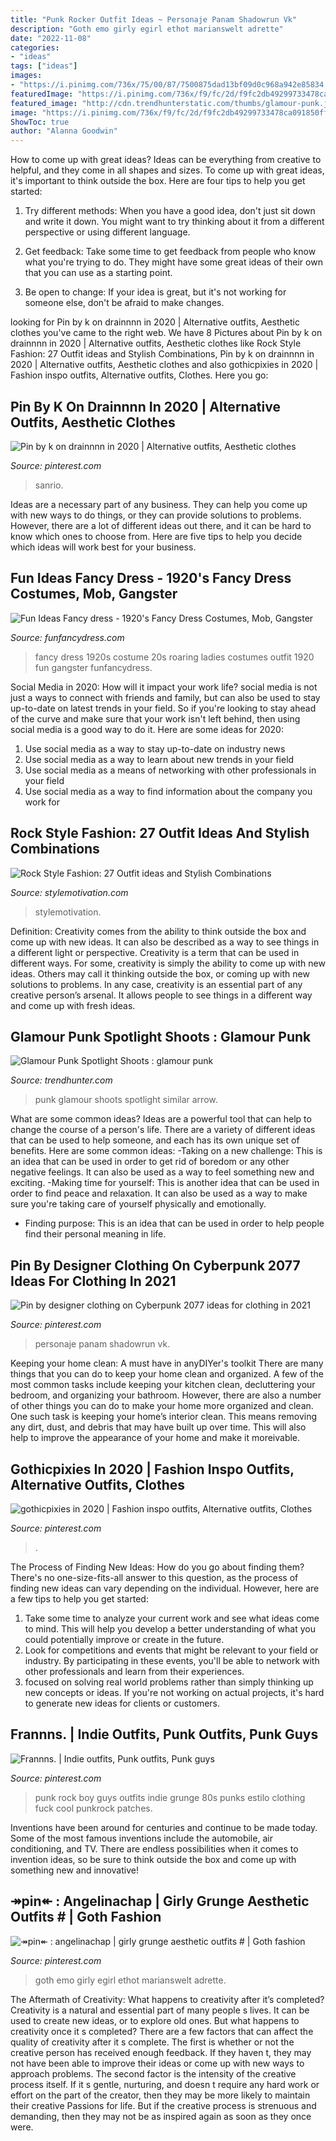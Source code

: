 ```yaml
---
title: "Punk Rocker Outfit Ideas ~ Personaje Panam Shadowrun Vk"
description: "Goth emo girly egirl ethot marianswelt adrette"
date: "2022-11-08"
categories:
- "ideas"
tags: ["ideas"]
images:
- "https://i.pinimg.com/736x/75/00/87/7500875dad13bf09d0c968a942e85834.jpg"
featuredImage: "https://i.pinimg.com/736x/f9/fc/2d/f9fc2db49299733478ca091850ff16f2.jpg"
featured_image: "http://cdn.trendhunterstatic.com/thumbs/glamour-punk.jpeg"
image: "https://i.pinimg.com/736x/f9/fc/2d/f9fc2db49299733478ca091850ff16f2.jpg"
ShowToc: true
author: "Alanna Goodwin"
---
```



How to come up with great ideas?
Ideas can be everything from creative to helpful, and they come in all shapes and sizes. To come up with great ideas, it's important to think outside the box. Here are four tips to help you get started:
1. Try different methods: When you have a good idea, don't just sit down and write it down. You might want to try thinking about it from a different perspective or using different language.

2. Get feedback: Take some time to get feedback from people who know what you're trying to do. They might have some great ideas of their own that you can use as a starting point.

3. Be open to change: If your idea is great, but it's not working for someone else, don't be afraid to make changes.

	

		
looking for Pin by k on drainnnn in 2020 | Alternative outfits, Aesthetic clothes you've came to the right web. We have 8 Pictures about Pin by k on drainnnn in 2020 | Alternative outfits, Aesthetic clothes like Rock Style Fashion: 27 Outfit ideas and Stylish Combinations, Pin by k on drainnnn in 2020 | Alternative outfits, Aesthetic clothes and also gothicpixies in 2020 | Fashion inspo outfits, Alternative outfits, Clothes. Here you go:
		
    
## Pin By K On Drainnnn In 2020 | Alternative Outfits, Aesthetic Clothes

<img loading=lazy src="https://i.pinimg.com/736x/f9/fc/2d/f9fc2db49299733478ca091850ff16f2.jpg" onerror="this.onerror=null;this.src='https://tse3.mm.bing.net/th?id=OIP.1jXtifDCul8anWsBic_ZEQHaHy&amp;pid=15.1';" alt="Pin by k on drainnnn in 2020 | Alternative outfits, Aesthetic clothes">

_Source: pinterest.com_

>sanrio. 

	

Ideas are a necessary part of any business. They can help you come up with new ways to do things, or they can provide solutions to problems. However, there are a lot of different ideas out there, and it can be hard to know which ones to choose from. Here are five tips to help you decide which ideas will work best for your business.

    
## Fun Ideas Fancy Dress - 1920&#039;s Fancy Dress Costumes, Mob, Gangster

<img loading=lazy src="https://www.funfancydress.com/media/catalog/product/cache/1/image/1200x/040ec09b1e35df139433887a97daa66f/F/U/FUN2399.jpg" onerror="this.onerror=null;this.src='https://tse4.mm.bing.net/th?id=OIP.iDMd5kFb5kw7Wf0z_F6LcAHaMh&amp;pid=15.1';" alt="Fun Ideas Fancy dress - 1920&#039;s Fancy Dress Costumes, Mob, Gangster">

_Source: funfancydress.com_

>fancy dress 1920s costume 20s roaring ladies costumes outfit 1920 fun gangster funfancydress. 

	

Social Media in 2020: How will it impact your work life?
social media is not just a ways to connect with friends and family, but can also be used to stay up-to-date on latest trends in your field. So if you're looking to stay ahead of the curve and make sure that your work isn't left behind, then using social media is a good way to do it. Here are some ideas for 2020: 
1. Use social media as a way to stay up-to-date on industry news 
2. Use social media as a way to learn about new trends in your field 
3. Use social media as a means of networking with other professionals in your field 
4. Use social media as a way to find information about the company you work for 

    
## Rock Style Fashion: 27 Outfit Ideas And Stylish Combinations

<img loading=lazy src="https://www.stylemotivation.com/wp-content/uploads/2013/09/Rock-Style-Fashion-27-Outfit-ideas-and-Stylish-Combinations-2-620x930.png" onerror="this.onerror=null;this.src='https://tse4.mm.bing.net/th?id=OIP.vbBhIJSFdnjW7JOzinY1vwHaLH&amp;pid=15.1';" alt="Rock Style Fashion: 27 Outfit ideas and Stylish Combinations">

_Source: stylemotivation.com_

>stylemotivation. 

	

Definition: Creativity comes from the ability to think outside the box and come up with new ideas. It can also be described as a way to see things in a different light or perspective.
Creativity is a term that can be used in different ways. For some, creativity is simply the ability to come up with new ideas. Others may call it thinking outside the box, or coming up with new solutions to problems. In any case, creativity is an essential part of any creative person’s arsenal. It allows people to see things in a different way and come up with fresh ideas.

    
## Glamour Punk Spotlight Shoots : Glamour Punk

<img loading=lazy src="http://cdn.trendhunterstatic.com/thumbs/glamour-punk.jpeg" onerror="this.onerror=null;this.src='https://tse3.mm.bing.net/th?id=OIP.4T4voPqPJjDSBSpTW-24sgHaLG&amp;pid=15.1';" alt="Glamour Punk Spotlight Shoots : glamour punk">

_Source: trendhunter.com_

>punk glamour shoots spotlight similar arrow. 

	

What are some common ideas?
Ideas are a powerful tool that can help to change the course of a person's life. There are a variety of different ideas that can be used to help someone, and each has its own unique set of benefits. Here are some common ideas: 
-Taking on a new challenge: This is an idea that can be used in order to get rid of boredom or any other negative feelings. It can also be used as a way to feel something new and exciting. 
-Making time for yourself: This is another idea that can be used in order to find peace and relaxation. It can also be used as a way to make sure you're taking care of yourself physically and emotionally. 
- Finding purpose: This is an idea that can be used in order to help people find their personal meaning in life.

    
## Pin By Designer Clothing On Cyberpunk 2077 Ideas For Clothing In 2021

<img loading=lazy src="https://i.pinimg.com/736x/aa/de/7a/aade7ac5f104dcd7c931d21300d5e8ce.jpg" onerror="this.onerror=null;this.src='https://tse4.mm.bing.net/th?id=OIP.mFzF4fXfZd9grBnBBsHmsAHaMO&amp;pid=15.1';" alt="Pin by designer clothing on Cyberpunk 2077 ideas for clothing in 2021">

_Source: pinterest.com_

>personaje panam shadowrun vk. 

	

Keeping your home clean: A must have in anyDIYer's toolkit
There are many things that you can do to keep your home clean and organized. A few of the most common tasks include keeping your kitchen clean, decluttering your bedroom, and organizing your bathroom. However, there are also a number of other things you can do to make your home more organized and clean. One such task is keeping your home’s interior clean. This means removing any dirt, dust, and debris that may have built up over time. This will also help to improve the appearance of your home and make it moreivable.

    
## Gothicpixies In 2020 | Fashion Inspo Outfits, Alternative Outfits, Clothes

<img loading=lazy src="https://i.pinimg.com/736x/75/00/87/7500875dad13bf09d0c968a942e85834.jpg" onerror="this.onerror=null;this.src='https://tse4.mm.bing.net/th?id=OIP.9Xr12eAbg5k2Ytm9fB-XKgHaSE&amp;pid=15.1';" alt="gothicpixies in 2020 | Fashion inspo outfits, Alternative outfits, Clothes">

_Source: pinterest.com_

>. 

	

The Process of Finding New Ideas: How do you go about finding them?
There's no one-size-fits-all answer to this question, as the process of finding new ideas can vary depending on the individual. However, here are a few tips to help you get started: 
1. Take some time to analyze your current work and see what ideas come to mind. This will help you develop a better understanding of what you could potentially improve or create in the future. 
2. Look for competitions and events that might be relevant to your field or industry. By participating in these events, you'll be able to network with other professionals and learn from their experiences. 
3. focused on solving real world problems rather than simply thinking up new concepts or ideas. If you're not working on actual projects, it's hard to generate new ideas for clients or customers. 

    
## Frannns. | Indie Outfits, Punk Outfits, Punk Guys

<img loading=lazy src="https://i.pinimg.com/736x/32/75/9f/32759fa97d0823f1715a61f854092e52--punk-boy-punkrock.jpg" onerror="this.onerror=null;this.src='https://tse3.mm.bing.net/th?id=OIP.HK8DrOYa5Q8OMwFgw4MwkAHaKT&amp;pid=15.1';" alt="Frannns. | Indie outfits, Punk outfits, Punk guys">

_Source: pinterest.com_

>punk rock boy guys outfits indie grunge 80s punks estilo clothing fuck cool punkrock patches. 

	

Inventions have been around for centuries and continue to be made today. Some of the most famous inventions include the automobile, air conditioning, and TV. There are endless possibilities when it comes to invention ideas, so be sure to think outside the box and come up with something new and innovative!

    
## ↠pin↞ : Angelinachap | Girly Grunge Aesthetic Outfits # | Goth Fashion

<img loading=lazy src="https://i.pinimg.com/736x/88/6d/51/886d511c4c7505038f5dba4d2f80751c.jpg" onerror="this.onerror=null;this.src='https://tse1.mm.bing.net/th?id=OIP.EdedN8G__cRHXkCDnEX0dgHaNJ&amp;pid=15.1';" alt="↠pin↞ : angelinachap | girly grunge aesthetic outfits # | Goth fashion">

_Source: pinterest.com_

>goth emo girly egirl ethot marianswelt adrette. 

	

The Aftermath of Creativity: What happens to creativity after it’s completed?
Creativity is a natural and essential part of many people s lives. It can be used to create new ideas, or to explore old ones. But what happens to creativity once it s completed?
There are a few factors that can affect the quality of creativity after it s complete. The first is whether or not the creative person has received enough feedback. If they haven t, they may not have been able to improve their ideas or come up with new ways to approach problems. The second factor is the intensity of the creative process itself. If it s gentle, nurturing, and doesn t require any hard work or effort on the part of the creator, then they may be more likely to maintain their creative Passions for life. But if the creative process is strenuous and demanding, then they may not be as inspired again as soon as they once were.

